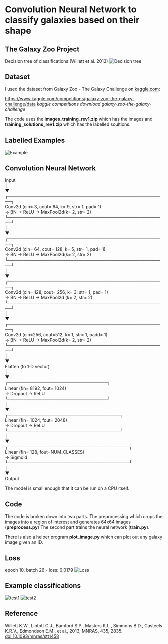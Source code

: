 # Convolution Neural Network to classify galaxies based on their shape

## The Galaxy Zoo Project
 Decision tree of classifications (Willett et al. 2013)
![Decision tree](https://github.com/matheenm/GalaxyClassification/blob/main/Images/Decision_tree.png)

## Dataset
I used the dataset from  Galaxy Zoo - The Galaxy Challenge on [kaggle.com](www.kaggle.com):

https://www.kaggle.com/competitions/galaxy-zoo-the-galaxy-challenge/data
*kaggle competitions download galaxy-zoo-the-galaxy-challenge*

The code uses the **images_training_rev1.zip** which has the images and **training_solutions_rev1.zip** which has the labelled soultions.

## Labelled Examples

![Example](https://github.com/matheenm/GalaxyClassification/blob/main/Images/Galaxy_Example.png)

## Convolution Neural Network
 Input<br />
  │<br />
  ▼<br />
  ┌───────────────────────────────────────────────────┐<br />
   Conv2d (cin= 3, cout= 64, k= 9, str= 1, pad= 1)   <br />
   → BN → ReLU → MaxPool2d(k= 2, str= 2)             <br />
  └───────────────────────────────────────────────────┘<br />
  │<br />
  ▼<br />
  ┌───────────────────────────────────────────────────┐<br />
   Conv2d (cin= 64, cout= 128, k= 5, str= 1, pad= 1) <br />
   → BN → ReLU → MaxPool2d(k= 2, str= 2)             <br />
  └───────────────────────────────────────────────────┘<br />
  │<br />
  ▼<br />
  ┌───────────────────────────────────────────────────┐<br />
   Conv2d (cin= 128, cout= 256, k= 3, str= 1, pad= 1)<br />
   → BN → ReLU → MaxPool2d (k= 2, str= 2)            <br />
  └───────────────────────────────────────────────────┘<br />
  │<br />
  ▼<br />
  ┌───────────────────────────────────────────────────┐<br />
   Conv2d (cin=256, cout=512, k= 1, str= 1, padd= 1) <br />
   → BN → ReLU → MaxPool2d(k= 2, str= 2)             <br />
  └───────────────────────────────────────────────────┘<br />
  │<br />
  ▼<br />
  Flatten (to 1‑D vector)<br />
  │<br />
  ▼<br />
  ┌────────────────────────────────┐<br />
   Linear (fin= 8192, fout= 1024) <br />
   → Dropout → ReLU 								      <br />
  └────────────────────────────────┘<br />
  │<br />
  ▼<br />
  ┌────────────────────────────────────┐<br />
   Linear (fin= 1024, fout= 2048)     <br />
   → Dropout → ReLU 			          		   <br />
  └────────────────────────────────────┘<br />
  │<br />
  ▼<br />
  ┌───────────────────────────────────────┐<br />
   Linear (fin= 128, fout=NUM_CLASSES)   <br />
   → Sigmoid      								               <br />
  └───────────────────────────────────────┘<br />
  │<br />
  ▼<br />
  Output<br />



The model is small enough that it can be run on a CPU itself. 

## Code
The code is broken down into two parts. The preprocessing which crops the images into a region of interest and generates 64x64 images (**preprocess.py**) 
The second part trains the neural network (**train.py**).

There is also a helper program **plot_image.py** which can plot out any galaxy image given an ID.
## Loss
epoch 10, batch 26 - loss: 0.0179
![Loss](https://github.com/matheenm/GalaxyClassification/blob/main/Images/training_loss.png)

## Example classifications

![test1](https://github.com/matheenm/GalaxyClassification/blob/main/Images/test_1.png)
![test2](https://github.com/matheenm/GalaxyClassification/blob/main/Images/test_2.png)

## Reference
Willett K.W., Lintott C.J., Bamford S.P., Masters K.L., Simmons B.D., Casteels K.R.V., Edmondson E.M., et al., 2013, MNRAS, 435, 2835. [doi:10.1093/mnras/stt1458](https://doi.org/10.1093/mnras/stt1458)
